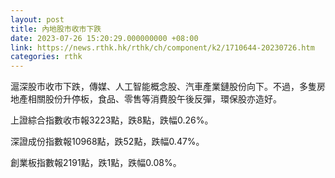 ```yaml
---
layout: post
title: 內地股市收市下跌
date: 2023-07-26 15:20:29.000000000 +08:00
link: https://news.rthk.hk/rthk/ch/component/k2/1710644-20230726.htm
categories: rthk
---
```


滬深股市收市下跌，傳媒、人工智能概念股、汽車產業鏈股份向下。不過，多隻房地產相關股份升停板，食品、零售等消費股午後反彈，環保股亦造好。

上證綜合指數收市報3223點，跌8點，跌幅0.26%。

深證成份指數報10968點，跌52點，跌幅0.47%。

創業板指數報2191點，跌1點，跌幅0.08%。
